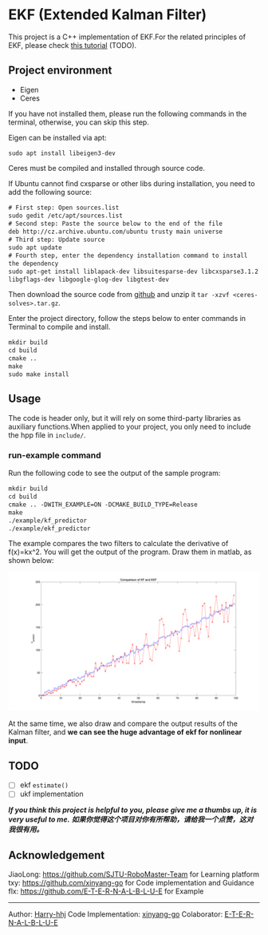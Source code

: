 # EKF (Extended Kalman Filter)

This project is a C++ implementation of EKF.For the related principles of EKF, please check [this tutorial]() (TODO).

## Project environment

- Eigen
- Ceres

If you have not installed them, please run the following commands in the terminal, otherwise, you can skip this step.

Eigen can be installed via apt:
```shell
sudo apt install libeigen3-dev
```

Ceres must be compiled and installed through source code.

If Ubuntu cannot find cxsparse or other libs during installation, you need to add the following source:

```shell
# First step: Open sources.list
sudo gedit /etc/apt/sources.list
# Second step: Paste the source below to the end of the file
deb http://cz.archive.ubuntu.com/ubuntu trusty main universe
# Third step: Update source
sudo apt update
# Fourth step, enter the dependency installation command to install the dependency
sudo apt-get install liblapack-dev libsuitesparse-dev libcxsparse3.1.2 libgflags-dev libgoogle-glog-dev libgtest-dev
```

Then download the source code from [github](https://github.com/ceres-solver/ceres-solver/releases) and unzip it `tar -xzvf <ceres-solves>.tar.gz`.

Enter the project directory, follow the steps below to enter commands in Terminal to compile and install.

```shell
mkdir build
cd build
cmake ..
make
sudo make install
```

## Usage

The code is header only, but it will rely on some third-party libraries as auxiliary functions.When applied to your project, you only need to include the hpp file in `include/`.

### run-example command

Run the following code to see the output of the sample program:

```shell
mkdir build
cd build
cmake .. -DWITH_EXAMPLE=ON -DCMAKE_BUILD_TYPE=Release
make
./example/kf_predictor
./example/ekf_predictor
```

The example compares the two filters to calculate the derivative of f(x)=kx^2. You will get the output of the program. Draw them in matlab, as shown below:

![lab](https://raw.githubusercontent.com/Harry-hhj/EKF/master/README.assets/ekf.png)

At the same time, we also draw and compare the output results of the Kalman filter, and **we can see the huge advantage of ekf for nonlinear input**.

## TODO
- [ ] ekf `estimate()`
- [ ] ukf implementation

**_If you think this project is helpful to you, please give me a thumbs up, it is very useful to me._**
**_如果你觉得这个项目对你有所帮助，请给我一个点赞，这对我很有用。_**


## Acknowledgement
JiaoLong: https://github.com/SJTU-RoboMaster-Team for Learning platform
txy: https://github.com/xinyang-go for Code implementation and Guidance
flx: https://github.com/E-T-E-R-N-A-L-B-L-U-E for Example

---
Author: [Harry-hhj](https://github.com/Harry-hhj?tab=repositories)
Code Implementation: [xinyang-go](https://github.com/xinyang-go)
Colaborator: [E-T-E-R-N-A-L-B-L-U-E](https://github.com/E-T-E-R-N-A-L-B-L-U-E)